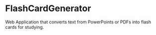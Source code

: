 # FlashCardGenerator
Web Application that converts text from PowerPoints or PDFs into flash cards for studying.
